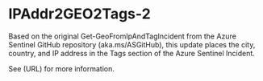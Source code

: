 # IPAddr2GEO2Tags-2

Based on the original Get-GeoFromIpAndTagIncident from the Azure Sentinel GitHub repository (aka.ms/ASGitHub), this update places the city, country, and IP address in the Tags section of the Azure Sentinel Incident.

See (URL) for more information.
